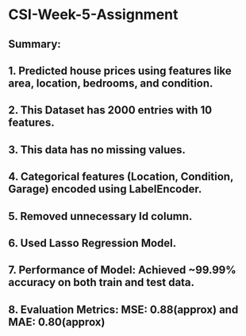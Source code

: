 # CSI-Week-5-Assignment
## Summary:
## 1. Predicted house prices using features like area, location, bedrooms, and condition.
## 2. This Dataset has 2000 entries with 10 features.
## 3. This data has no missing values.
## 4. Categorical features (Location, Condition, Garage) encoded using LabelEncoder.
## 5. Removed unnecessary Id column.
## 6. Used Lasso Regression Model.
## 7. Performance of Model: Achieved ~99.99% accuracy on both train and test data.
## 8. Evaluation Metrics: MSE: 0.88(approx) and MAE: 0.80(approx)
